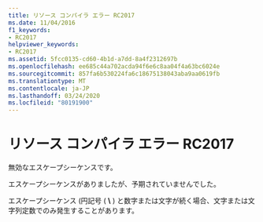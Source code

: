 ```yaml
---
title: リソース コンパイラ エラー RC2017
ms.date: 11/04/2016
f1_keywords:
- RC2017
helpviewer_keywords:
- RC2017
ms.assetid: 5fcc0135-cd60-4b1d-a7dd-8a4f2312697b
ms.openlocfilehash: ee685c44a702acda94f6e6c8aa04f4a63bc6024e
ms.sourcegitcommit: 857fa6b530224fa6c18675138043aba9aa0619fb
ms.translationtype: MT
ms.contentlocale: ja-JP
ms.lasthandoff: 03/24/2020
ms.locfileid: "80191900"
---
```

# <a name="resource-compiler-error-rc2017"></a>リソース コンパイラ エラー RC2017

無効なエスケープシーケンスです。

エスケープシーケンスがありましたが、予期されていませんでした。

エスケープシーケンス (円記号 ( **\\** ) と数字または文字が続く場合、文字または文字列定数でのみ発生することがあります。
